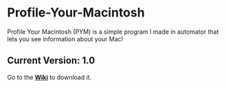 # Profile-Your-Macintosh
Profile Your Macintosh (PYM) is a simple program I made in automator that lets you see information about your Mac!
## Current Version: **1.0**
Go to the [**Wiki**](https://github.com/creeperparty568/Profile-Your-Macintosh/wiki/Release-1.0) to download it.
